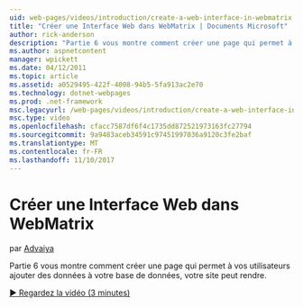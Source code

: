 ```yaml
---
uid: web-pages/videos/introduction/create-a-web-interface-in-webmatrix
title: "Créer une Interface Web dans WebMatrix | Documents Microsoft"
author: rick-anderson
description: "Partie 6 vous montre comment créer une page qui permet à vos utilisateurs ajouter des données à votre base de données, votre site peut rendre."
ms.author: aspnetcontent
manager: wpickett
ms.date: 04/12/2011
ms.topic: article
ms.assetid: a0529495-422f-4008-94b5-5fa913ac2e70
ms.technology: dotnet-webpages
ms.prod: .net-framework
msc.legacyurl: /web-pages/videos/introduction/create-a-web-interface-in-webmatrix
msc.type: video
ms.openlocfilehash: cfacc7587df6f4c1735dd872521973163fc27794
ms.sourcegitcommit: 9a9483aceb34591c97451997036a9120c3fe2baf
ms.translationtype: MT
ms.contentlocale: fr-FR
ms.lasthandoff: 11/10/2017
---
```

<a name="create-a-web-interface-in-webmatrix"></a>Créer une Interface Web dans WebMatrix
====================
par [Advaiya](https://twitter.com/Advaiyasolns)

Partie 6 vous montre comment créer une page qui permet à vos utilisateurs ajouter des données à votre base de données, votre site peut rendre.

[&#9654; Regardez la vidéo (3 minutes)](https://channel9.msdn.com/Blogs/ASP-NET-Site-Videos/create-a-web-interface-in-webmatrix)
